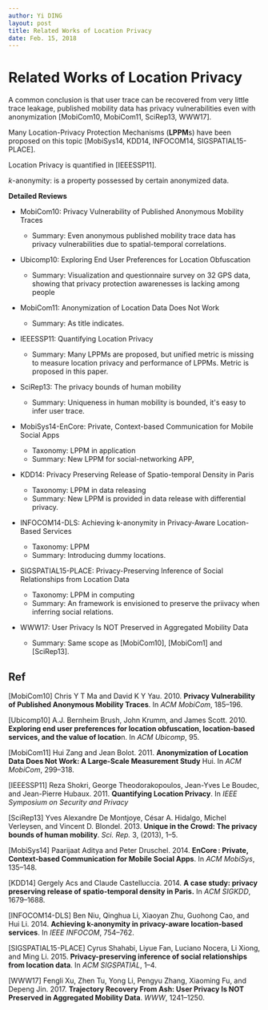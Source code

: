 ```yaml
---
author: Yi DING
layout: post
title: Related Works of Location Privacy
date: Feb. 15, 2018
---
```

# Related Works of Location Privacy

A common conclusion is that user trace can be recovered from very little trace leakage, published mobility data has privacy vulnerabilities even with anonymization [MobiCom10, MobiCom11, SciRep13, WWW17].

Many Location-Privacy Protection Mechanisms (**LPPM**s) have been proposed on this topic [MobiSys14, KDD14, INFOCOM14, SIGSPATIAL15-PLACE].

Location Privacy is quantified in [IEEESSP11].

*k*-anonymity: is a property possessed by certain anonymized data.



**Detailed Reviews**

* MobiCom10: Privacy Vulnerability of Published Anonymous Mobility Traces
  * Summary: Even anonymous published mobility trace data has privacy vulnerabilities due to spatial-temporal correlations.
  
* Ubicomp10: Exploring End User Preferences for Location Obfuscation
  * Summary: Visualization and questionnaire survey on 32 GPS data, showing that privacy protection awarenesses is lacking among people
  
* MobiCom11: Anonymization of Location Data Does Not Work
  * Summary: As title indicates.
  
* IEEESSP11: Quantifying Location Privacy
  * Summary: Many LPPMs are proposed, but unified metric is missing to measure location privacy and performance of LPPMs. Metric is proposed in this paper.
  
* SciRep13: The privacy bounds of human mobility
  * Summary: Uniqueness in human mobility is bounded, it's easy to infer user trace.
  
* MobiSys14-EnCore: Private, Context-based Communication for Mobile Social Apps
  * Taxonomy: LPPM in application
  * Summary: New LPPM for social-networking APP,

* KDD14: Privacy Preserving Release of Spatio-temporal Density in Paris
  * Taxonomy: LPPM in data releasing
  * Summary: New LPPM is provided in data release with differential privacy.

* INFOCOM14-DLS: Achieving k-anonymity in Privacy-Aware Location-Based Services
  * Taxonomy: LPPM
  * Summary: Introducing dummy locations.

* SIGSPATIAL15-PLACE: Privacy-Preserving Inference of Social Relationships from Location Data
  * Taxonomy: LPPM in computing
  * Summary: An framework is envisioned to preserve the priivacy when inferring social relations.

* WWW17: User Privacy Is NOT Preserved in Aggregated Mobility Data
  * Summary: Same scope as [MobiCom10], [MobiCom1] and [SciRep13].


## Ref

[MobiCom10] Chris Y T Ma and David K Y Yau. 2010. **Privacy Vulnerability of Published Anonymous Mobility Traces**. In *ACM MobiCom*, 185–196.

[Ubicomp10] A.J. Bernheim Brush, John Krumm, and James Scott. 2010. **Exploring end user preferences for location obfuscation, location-based services, and the value of locatio**n. In *ACM Ubicomp*, 95.

[MobiCom11] Hui Zang and Jean Bolot. 2011. **Anonymization of Location Data Does Not Work: A Large-Scale Measurement Study** Hui. In *ACM MobiCom*, 299–318. 

[IEEESSP11] Reza Shokri, George Theodorakopoulos, Jean-Yves Le Boudec, and Jean-Pierre Hubaux. 2011. **Quantifying Location Privacy**. In *IEEE Symposium on Security and Privacy*

[SciRep13] Yves Alexandre De Montjoye, César A. Hidalgo, Michel Verleysen, and Vincent D. Blondel. 2013. **Unique in the Crowd: The privacy bounds of human mobility**. *Sci. Rep.* 3, (2013), 1–5.

[MobiSys14] Paarijaat Aditya and Peter Druschel. 2014. **EnCore : Private, Context-based Communication for Mobile Social Apps**. In *ACM MobiSys*, 135–148. 

[KDD14] Gergely Acs and Claude Castelluccia. 2014. **A case study: privacy preserving release of spatio-temporal density in Paris.** In *ACM SIGKDD*, 1679–1688. 

[INFOCOM14-DLS] Ben Niu, Qinghua Li, Xiaoyan Zhu, Guohong Cao, and Hui Li. 2014. **Achieving k-anonymity in privacy-aware location-based services**. In *IEEE INFOCOM*, 754–762.

[SIGSPATIAL15-PLACE] Cyrus Shahabi, Liyue Fan, Luciano Nocera, Li Xiong, and Ming Li. 2015. **Privacy-preserving inference of social relationships from location data**. In *ACM SIGSPATIAL*, 1–4. 

[WWW17] Fengli Xu, Zhen Tu, Yong Li, Pengyu Zhang, Xiaoming Fu, and Depeng Jin. 2017. **Trajectory Recovery From Ash: User Privacy Is NOT Preserved in Aggregated Mobility Data**. *WWW*, 1241–1250. 